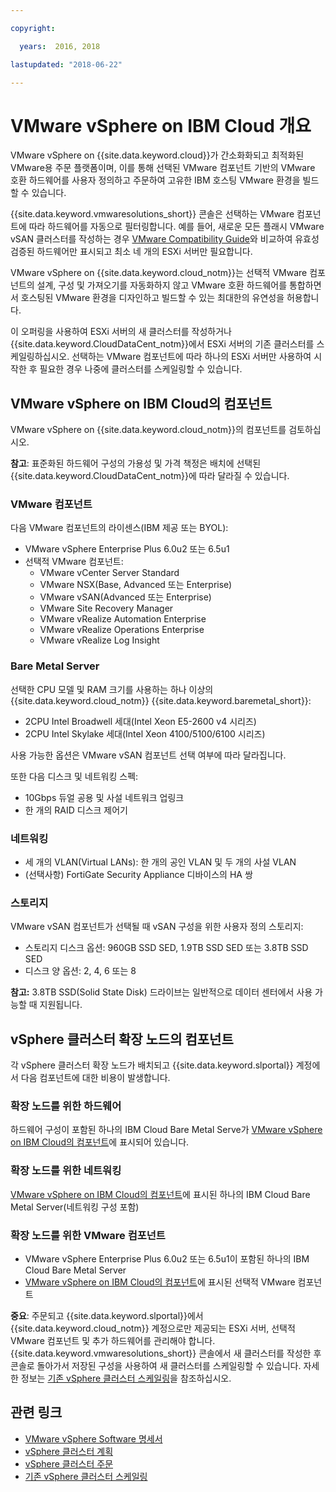 ```yaml
---

copyright:

  years:  2016, 2018

lastupdated: "2018-06-22"

---
```


# VMware vSphere on IBM Cloud 개요

VMware vSphere on {{site.data.keyword.cloud}}가 간소화화되고 최적화된 VMware용 주문 플랫폼이며, 이를 통해 선택된 VMware 컴포넌트 기반의 VMware 호환 하드웨어를 사용자 정의하고 주문하여 고유한 IBM 호스팅 VMware 환경을 빌드할 수 있습니다.

{{site.data.keyword.vmwaresolutions_short}} 콘솔은 선택하는 VMware 컴포넌트에 따라 하드웨어를 자동으로 필터링합니다. 예를 들어, 새로운 모든 플래시 VMware vSAN 클러스터를 작성하는 경우 [VMware Compatibility Guide](https://www.vmware.com/resources/compatibility/search.php)와 비교하여 유효성 검증된 하드웨어만 표시되고 최소 네 개의 ESXi 서버만 필요합니다.

VMware vSphere on {{site.data.keyword.cloud_notm}}는 선택적 VMware 컴포넌트의 설계, 구성 및 가져오기를 자동화하지 않고 VMware 호환 하드웨어를 통합하면서 호스팅된 VMware 환경을 디자인하고 빌드할 수 있는 최대한의 유연성을 허용합니다.

이 오퍼링을 사용하여 ESXi 서버의 새 클러스터를 작성하거나 {{site.data.keyword.CloudDataCent_notm}}에서 ESXi 서버의 기존 클러스터를 스케일링하십시오. 선택하는 VMware 컴포넌트에 따라 하나의 ESXi 서버만 사용하여 시작한 후 필요한 경우 나중에 클러스터를 스케일링할 수 있습니다.

## VMware vSphere on IBM Cloud의 컴포넌트

VMware vSphere on {{site.data.keyword.cloud_notm}}의 컴포넌트를 검토하십시오.

**참고**: 표준화된 하드웨어 구성의 가용성 및 가격 책정은 배치에 선택된 {{site.data.keyword.CloudDataCent_notm}}에 따라 달라질 수 있습니다.

### VMware 컴포넌트

다음 VMware 컴포넌트의 라이센스(IBM 제공 또는 BYOL):
* VMware vSphere Enterprise Plus 6.0u2 또는 6.5u1
* 선택적 VMware 컴포넌트:
   * VMware vCenter Server Standard
   * VMware NSX(Base, Advanced 또는 Enterprise)
   * VMware vSAN(Advanced 또는 Enterprise)
   * VMware Site Recovery Manager
   * VMware vRealize Automation Enterprise
   * VMware vRealize Operations Enterprise
   * VMware vRealize Log Insight

### Bare Metal Server

선택한 CPU 모델 및 RAM 크기를 사용하는 하나 이상의 {{site.data.keyword.cloud_notm}} {{site.data.keyword.baremetal_short}}:
* 2CPU Intel Broadwell 세대(Intel Xeon E5-2600 v4 시리즈)
* 2CPU Intel Skylake 세대(Intel Xeon 4100/5100/6100 시리즈)

사용 가능한 옵션은 VMware vSAN 컴포넌트 선택 여부에 따라 달라집니다.

또한 다음 디스크 및 네트워킹 스펙:
* 10Gbps 듀얼 공용 및 사설 네트워크 업링크
* 한 개의 RAID 디스크 제어기

### 네트워킹

* 세 개의 VLAN(Virtual LANs): 한 개의 공인 VLAN 및 두 개의 사설 VLAN
* (선택사항) FortiGate Security Appliance 디바이스의 HA 쌍

### 스토리지

VMware vSAN 컴포넌트가 선택될 때 vSAN 구성을 위한 사용자 정의 스토리지:
* 스토리지 디스크 옵션: 960GB SSD SED, 1.9TB SSD SED 또는 3.8TB SSD SED
* 디스크 양 옵션: 2, 4, 6 또는 8

**참고:** 3.8TB SSD(Solid State Disk) 드라이브는 일반적으로 데이터 센터에서 사용 가능할 때 지원됩니다.

## vSphere 클러스터 확장 노드의 컴포넌트

각 vSphere 클러스터 확장 노드가 배치되고 {{site.data.keyword.slportal}} 계정에서 다음 컴포넌트에 대한 비용이 발생합니다.

### 확장 노드를 위한 하드웨어

하드웨어 구성이 포함된 하나의 IBM Cloud Bare Metal Serve가 [VMware vSphere on IBM Cloud의 컴포넌트](../vsphere/vs_vsphereclusteroverview.html#components-of-vmware-vsphere-on-ibm-cloud)에 표시되어 있습니다.

### 확장 노드를 위한 네트워킹

[VMware vSphere on IBM Cloud의 컴포넌트](../vsphere/vs_vsphereclusteroverview.html#components-of-vmware-vsphere-on-ibm-cloud)에 표시된 하나의 IBM Cloud Bare Metal Server(네트워킹 구성 포함)

### 확장 노드를 위한 VMware 컴포넌트

* VMware vSphere Enterprise Plus 6.0u2 또는 6.5u1이 포함된 하나의 IBM Cloud Bare Metal Server  
* [VMware vSphere on IBM Cloud의 컴포넌트](../vsphere/vs_vsphereclusteroverview.html#components-of-vmware-vsphere-on-ibm-cloud)에 표시된 선택적 VMware 컴포넌트

**중요**: 주문되고 {{site.data.keyword.slportal}}에서 {{site.data.keyword.cloud_notm}} 계정으로만 제공되는 ESXi 서버, 선택적 VMware 컴포넌트 및 추가 하드웨어를 관리해야 합니다. {{site.data.keyword.vmwaresolutions_short}} 콘솔에서 새 클러스터를 작성한 후 콘솔로 돌아가서 저장된 구성을 사용하여 새 클러스터를 스케일링할 수 있습니다. 자세한 정보는 [기존 vSphere 클러스터 스케일링](vs_scalingexistingclusters.html)을 참조하십시오. 

## 관련 링크

* [VMware vSphere Software 명세서](vs_bom.html)
* [vSphere 클러스터 계획](vs_planning.html)
* [vSphere 클러스터 주문](vs_orderinginstances.html)
* [기존 vSphere 클러스터 스케일링](vs_scalingexistingclusters.html)
